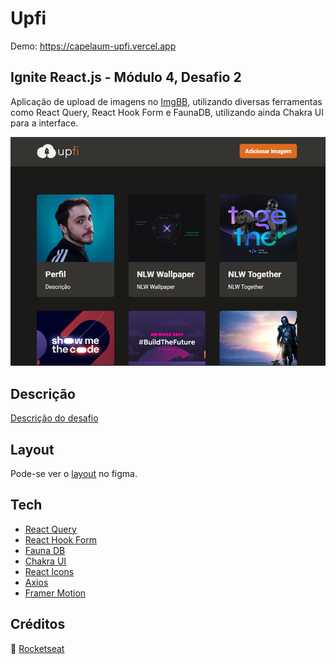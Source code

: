 # Upfi

Demo: https://capelaum-upfi.vercel.app

## Ignite React.js - Módulo 4, Desafio 2

Aplicação de upload de imagens no [ImgBB][img_bb], utilizando diversas ferramentas como React Query, React Hook Form e FaunaDB, utilizando ainda Chakra UI para a interface.

<img src=".github/upfi.png" alt="Upfi cover" />

## Descrição

[Descrição do desafio][description]

## Layout

Pode-se ver o [layout][figma] no figma.

## Tech

- [React Query][react_query]
- [React Hook Form][react_hook_form]
- [Fauna DB][fauna_db]
- [Chakra UI][chakra_ui]
- [React Icons][react_icons]
- [Axios][axios]
- [Framer Motion][framer_motion]

[react_query]: https://react-query.tanstack.com
[react_hook_form]: https://react-hook-form.com
[fauna_db]: https://fauna.com
[chakra_ui]: https://chakra-ui.com
[axios]: https://github.com/axios/axios
[img_bb]: https://pt-br.imgbb.com
[react_icons]: https://react-icons.github.io/react-icons
[framer_motion]: https://www.framer.com/motion

[figma]: https://www.figma.com/file/FBNQKO523802V4MHcJia5y/Desafio-2-M%C3%B3dulo-4-ReactJS-Copyfuid=825800961521335351]
[description]: https://www.notion.so/Desafio-02-Upload-de-imagens-4cf1c3b1c1ad4a66961b6e48558cc3b8

## Créditos

🚀 [Rocketseat](https://www.rocketseat.com.br/)
